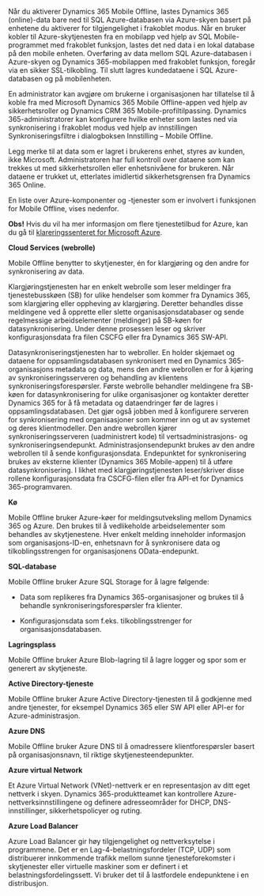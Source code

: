 Når du aktiverer Dynamics 365 Mobile Offline, lastes Dynamics 365 (online)-data bare ned til SQL Azure-databasen via Azure-skyen basert på enhetene du aktiverer for tilgjengelighet i frakoblet modus. Når en bruker kobler til Azure-skytjenesten fra en mobilapp ved hjelp av SQL Mobile-programmet med frakoblet funksjon, lastes det ned data i en lokal database på den mobile enheten. Overføring av data mellom SQL Azure-databasen i Azure-skyen og Dynamics 365-mobilappen med frakoblet funksjon, foregår via en sikker SSL-tilkobling. Til slutt lagres kundedataene i SQL Azure-databasen og på mobilenheten.  
  
 En administrator kan avgjøre om brukerne i organisasjonen har tillatelse til å koble fra med Microsoft Dynamics 365 Mobile Offline-appen ved hjelp av sikkerhetsroller og Dynamics CRM 365 Mobile-profiltilpassing. Dynamics 365-administratorer kan konfigurere hvilke enheter som lastes ned via synkronisering i frakoblet modus ved hjelp av innstillingen Synkroniseringsfiltre i dialogboksen Innstilling – Mobile Offline.  
  
 Legg merke til at data som er lagret i brukerens enhet, styres av kunden, ikke Microsoft. Administratoren har full kontroll over dataene som kan trekkes ut med sikkerhetsrollen eller enhetsnivåene for brukeren. Når dataene er trukket ut, etterlates imidlertid sikkerhetsgrensen fra Dynamics 365 Online.  
  
 En liste over Azure-komponenter og -tjenester som er involvert i funksjonen for Mobile Offline, vises nedenfor.  
  
 **Obs!** Hvis du vil ha mer informasjon om flere tjenestetilbud for Azure, kan du gå til [klareringssenteret for Microsoft Azure](https://azure.microsoft.com/support/trust-center/).  
  
 **Cloud Services (webrolle)**  
  
 Mobile Offline benytter to skytjenester, én for klargjøring og den andre for synkronisering av data.  
  
 Klargjøringstjenesten har en enkelt webrolle som leser meldinger fra tjenestebusskøen (SB) for ulike hendelser som kommer fra Dynamics 365, som klargjøring eller oppheving av klargjøring. Deretter behandles disse meldingene ved å opprette eller slette organisasjonsdatabaser og sende regelmessige arbeidselementer (meldinger) på SB-køen for datasynkronisering. Under denne prosessen leser og skriver konfigurasjonsdata fra filen CSCFG eller fra Dynamics 365 SW-API.  
  
 Datasynkroniseringstjenesten har to webroller. En holder skjemaet og dataene for oppsamlingsdatabasen synkronisert med en Dynamics 365-organisasjons metadata og data, mens den andre webrollen er for å kjøring av synkroniseringsserveren og behandling av klientens synkroniseringsforespørsler. Første webrolle behandler meldingene fra SB-køen for datasynkronisering for ulike organisasjoner og kontakter deretter Dynamics 365 for å få metadata og dataendringer før de lagres i oppsamlingsdatabasen. Det gjør også jobben med å konfigurere serveren for synkronisering med organisasjoner som kommer inn og ut av systemet og deres klientmodeller. Den andre webrollen kjører synkroniseringsserveren (uadministrert kode) til vertsadministrasjons- og synkroniseringsendepunkt. Administrasjonsendepunkt brukes av den andre webrollen til å sende konfigurasjonsdata. Endepunktet for synkronisering brukes av eksterne klienter (Dynamics 365 Mobile-appen) til å utføre datasynkronisering. I likhet med klargjøringstjenesten leser/skriver disse rollene konfigurasjonsdata fra CSCFG-filen eller fra API-et for Dynamics 365-programvaren.  
  
 **Kø**  
  
 Mobile Offline bruker Azure-køer for meldingsutveksling mellom Dynamics 365 og Azure. Den brukes til å vedlikeholde arbeidselementer som behandles av skytjenestene. Hver enkelt melding inneholder informasjon som organisasjons-ID-en, enhetsnavn for å synkronisere data og tilkoblingsstrengen for organisasjonens OData-endepunkt.  
  
 **SQL-database**  
  
 Mobile Offline bruker Azure SQL Storage for å lagre følgende:  
  
-   Data som replikeres fra Dynamics 365-organisasjoner og brukes til å behandle synkroniseringsforespørsler fra klienter.  
  
-   Konfigurasjonsdata som f.eks. tilkoblingsstrenger for organisasjonsdatabasen.  
  
 **Lagringsplass**  
  
 Mobile Offline bruker Azure Blob-lagring til å lagre logger og spor som er generert av skytjeneste.  
  
 **Active Directory-tjeneste**  
  
 Mobile Offline bruker Azure Active Directory-tjenesten til å godkjenne med andre tjenester, for eksempel Dynamics 365 eller SW API eller API-er for Azure-administrasjon.  
  
 **Azure DNS**  
  
 Mobile Offline bruker Azure DNS til å omadressere klientforespørsler basert på organisasjonsnavn, til riktige skytjenesteendepunkter.  
  
 **Azure virtual Network**  
  
 Et Azure Virtual Network (VNet)-nettverk er en representasjon av ditt eget nettverk i skyen. Dynamics 365-produktteamet kan kontrollere Azure-nettverksinnstillingene og definere adresseområder for DHCP, DNS-innstillinger, sikkerhetspolicyer og ruting.  
  
 **Azure Load Balancer**  
  
 Azure Load Balancer gir høy tilgjengelighet og nettverksytelse i programmene. Det er en Lag-4-belastningsfordeler (TCP, UDP) som distribuerer innkommende trafikk mellom sunne tjenesteforekomster i skytjenester eller virtuelle maskiner som er definert i et belastningsfordelingssett. Vi bruker det til å lastfordele endepunktene i en distribusjon.